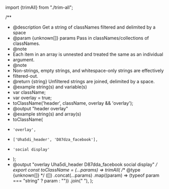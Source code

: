 import {trimAll} from "./trim-all";

/**
 * @description Get a string of classNames filtered and delimited by a space
 * @param {unknown[]} params Pass in classNames/collections of classNames.
 * @note
 * Each item in an array is unnested and treated the same as an individual
 * argument.
 * @note
 * Non-strings, empty strings, and whitespace-only strings are effectively
 * filtered-out.
 * @return {string} Unfiltered strings are joined, delimited by a space.
 * @example string(s) and variable(s)
 * var className;
 * var overlay = true;
 * toClassName('header', className, overlay && 'overlay');
 * @output "header overlay"
 * @example string(s) and array(s)
 * toClassName(
 *     'overlay',
 *     ['Uha5di_header', 'D87dza_facebook'],
 *     'social display'
 * );
 * @output "overlay Uha5di_header D87dda_facebook social display"
 */
export const toClassName = (...params) =>
  trimAll(
    /** @type {unknown[]} */ ([])
      .concat(...params)
      .map((param) => (typeof param === "string" ? param : ""))
      .join(" "),
  );
